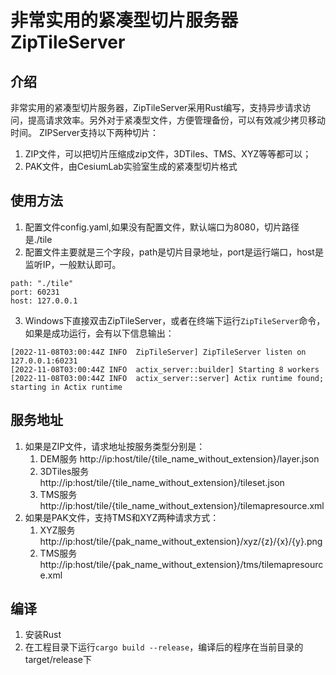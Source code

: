 # 非常实用的紧凑型切片服务器ZipTileServer

## 介绍
非常实用的紧凑型切片服务器，ZipTileServer采用Rust编写，支持异步请求访问，提高请求效率。另外对于紧凑型文件，方便管理备份，可以有效减少拷贝移动时间。
ZIPServer支持以下两种切片：
1. ZIP文件，可以把切片压缩成zip文件，3DTiles、TMS、XYZ等等都可以；
2. PAK文件，由CesiumLab实验室生成的紧凑型切片格式

## 使用方法
1. 配置文件config.yaml,如果没有配置文件，默认端口为8080，切片路径是./tile
2. 配置文件主要就是三个字段，path是切片目录地址，port是运行端口，host是监听IP，一般默认即可。
```
path: "./tile"
port: 60231
host: 127.0.0.1
```
3. Windows下直接双击ZipTileServer，或者在终端下运行`ZipTileServer`命令，如果是成功运行，会有以下信息输出：
```
[2022-11-08T03:00:44Z INFO  ZipTileServer] ZipTileServer listen on 127.0.0.1:60231
[2022-11-08T03:00:44Z INFO  actix_server::builder] Starting 8 workers
[2022-11-08T03:00:44Z INFO  actix_server::server] Actix runtime found; starting in Actix runtime
```
## 服务地址
1. 如果是ZIP文件，请求地址按服务类型分别是：
    1. DEM服务 http://ip:host/tile/{tile_name_without_extension}/layer.json
    2. 3DTiles服务 http://ip:host/tile/{tile_name_without_extension}/tileset.json
    3. TMS服务 http://ip:host/tile/{tile_name_without_extension}/tilemapresource.xml
2. 如果是PAK文件，支持TMS和XYZ两种请求方式：
    1. XYZ服务 http://ip:host/tile/{pak_name_without_extension}/xyz/{z}/{x}/{y}.png
    2. TMS服务 http://ip:host/tile/{pak_name_without_extension}/tms/tilemapresource.xml

## 编译
1. 安装Rust
2. 在工程目录下运行`cargo build --release`，编译后的程序在当前目录的target/release下
